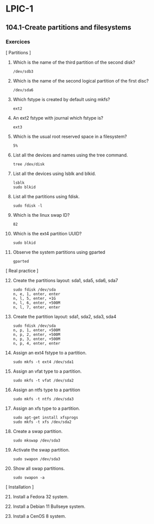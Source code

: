 # LPIC-1


## 104.1-Create partitions and filesystems


### Exercices


[ Partitions ]

1. Which is the name of the third partition of the second disk?
   ```
   /dev/sdb3
   ```

2. Which is the name of the second logical partition of the first disc?
   ```
   /dev/sda6
   ```
   
3. Which fstype is created by default using mkfs?
   ```
   ext2
   ```
   
4. An ext2 fstype with journal which fstype is?
   ```
   ext3
   ```
   
5. Which is the usual root reserved space in a filesystem?
   ```
   5%
   ```

6. List all the devices and names using the tree command.
   ```
   tree /dev/disk
   ```
   
7. List all the devices using lsblk and blkid.
   ```
   lsblk
   sudo blkid
   ```
   
8. List all the partitions using fdisk.
   ```
   sudo fdisk -l
   ```
   
9. Which is the linux swap ID?
   ```
   82
   ```

10. Which is the ext4 partition UUID?
    ```
    sudo blkid
    ```
   
11. Observe the system partitions using gparted
    ```
    gparted
    ```


[ Real practice ]

12. Create the partitions layout: sda1, sda5, sda6, sda7
    ```
    sudo fdisk /dev/sda
    n, e, 1, enter, enter
    n, l, 5, enter, +1G
    n, l, 6, enter, +500M
    n, l, 7, enter, enter 
    ```
    
13. Create the partition layout: sda1, sda2, sda3, sda4
    ```
    sudo fdisk /dev/sda
    n, p, 1, enter, +500M
    n, p, 2, enter, +500M
    n, p, 3, enter, +500M
    n, p, 4, enter, enter
    ```
    
14. Assign an ext4 fstype to a partition.
    ```
    sudo mkfs -t ext4 /dev/sda1
    ```
    
15. Assign an vfat type to a partition.
    ```
    sudo mkfs -t vfat /dev/sda2
    ```
    
16. Assign an ntfs type to a partition
    ```
    sudo mkfs -t ntfs /dev/sda3
    ```
    
17. Assign an xfs type to a partition.
    ```
    sudo apt-get install xfsprogs
    sudo mkfs -t xfs /dev/sda2
    ```

18. Create a swap partition.
    ```
    sudo mkswap /dev/sda3
    ```
    
19. Activate the swap partition.
    ```
    sudo swapon /dev/sda3
    ```

20. Show all swap partitions.
    ```
    sudo swapon -a
    ```

[ Installation ]

21. Install a Fedora 32 system.

22. Install a Debian 11 Bullseye system.

23. Install a CenOS 8 system.


